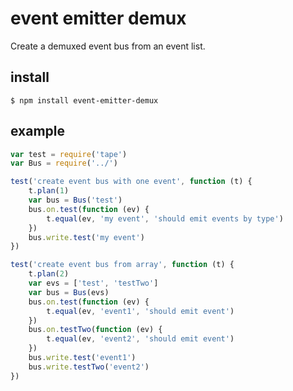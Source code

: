 # event emitter demux

Create a demuxed event bus from an event list.

## install

    $ npm install event-emitter-demux

## example

```js
var test = require('tape')
var Bus = require('../')

test('create event bus with one event', function (t) {
    t.plan(1)
    var bus = Bus('test')
    bus.on.test(function (ev) {
        t.equal(ev, 'my event', 'should emit events by type')
    })
    bus.write.test('my event')
})

test('create event bus from array', function (t) {
    t.plan(2)
    var evs = ['test', 'testTwo']
    var bus = Bus(evs)
    bus.on.test(function (ev) {
        t.equal(ev, 'event1', 'should emit event')
    })
    bus.on.testTwo(function (ev) {
        t.equal(ev, 'event2', 'should emit event')
    })
    bus.write.test('event1')
    bus.write.testTwo('event2')
})
```
